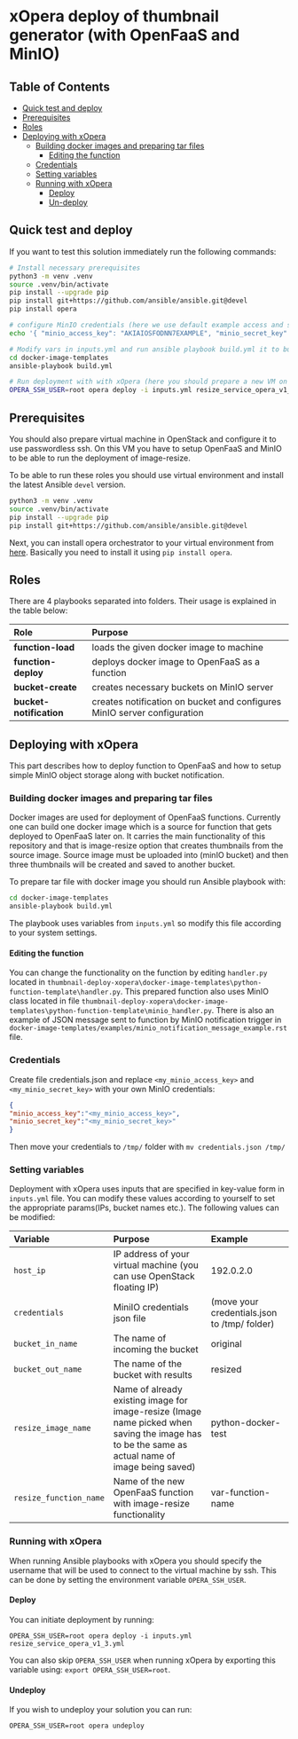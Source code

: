 # xOpera deploy of thumbnail generator (with OpenFaaS and MinIO)

## Table of Contents
  - [Quick test and deploy](#quick-test-and-deploy)
  - [Prerequisites](#prerequisites)
  - [Roles](#roles)
  - [Deploying with xOpera](#deploying-with-xopera)
      - [Building docker images and preparing tar files](#building-docker-images-and-preparing-tar-files)
        - [Editing the function](#editing-the-function)
      - [Credentials](#credentials)
      - [Setting variables](#setting-variables)
      - [Running with xOpera](#running-with-xopera)
        - [Deploy](#deploy)
        - [Un-deploy](#undeploy)

## Quick test and deploy

If you want to test this solution immediately run the following commands:

```bash
# Install necessary prerequisites
python3 -m venv .venv
source .venv/bin/activate
pip install --upgrade pip
pip install git+https://github.com/ansible/ansible.git@devel
pip install opera

# configure MinIO credentials (here we use default example access and secret key)
echo '{ "minio_access_key": "AKIAIOSFODNN7EXAMPLE", "minio_secret_key": "wJalrXUtnFEMI/K7MDENG/bPxRfiCYEXAMPLEKEY" }' > /tmp/credentials.json

# Modify vars in inputs.yml and run ansible playbook build.yml it to build and pack docker image with image-resize function
cd docker-image-templates
ansible-playbook build.yml 

# Run deployment with with xOpera (here you should prepare a new VM on OpenStack and configure it to use passwordless ssh)
OPERA_SSH_USER=root opera deploy -i inputs.yml resize_service_opera_v1_3.yml
```

## Prerequisites

You should also prepare virtual machine in OpenStack and configure it to use passwordless ssh. On this VM you
have to setup OpenFaaS and MinIO to be able to run the deployment of image-resize.

To be able to run these roles you should use virtual environment and install the latest Ansible `devel` version.

```bash
python3 -m venv .venv
source .venv/bin/activate
pip install --upgrade pip
pip install git+https://github.com/ansible/ansible.git@devel
```

Next, you can install opera orchestrator to your virtual environment from [here](https://github.com/xlab-si/xopera-opera).
Basically you need to install it using `pip install opera`.

## Roles

There are 4 playbooks separated into folders. Their usage is explained in the table below:

| Role | Purpose
|:-------------|:-------------|
| **function-load** | loads the given docker image to machine
| **function-deploy** | deploys docker image to OpenFaaS as a function
| **bucket-create** | creates necessary buckets on MinIO server
| **bucket-notification** | creates notification on bucket and configures MinIO server configuration

## Deploying with xOpera

This part describes how to deploy function to OpenFaaS and how to setup simple MinIO object storage along with bucket
notification.

### Building docker images and preparing tar files

Docker images are used for deployment of OpenFaaS functions. Currently one can build one docker image which is a source for
function that gets deployed to OpenFaaS later on. It carries the main functionality of this repository and that is image-resize option 
that creates thumbnails from the source image. Source image must be uploaded into (minIO bucket) and then three thumbnails will be created and saved to another bucket.

To prepare tar file with docker image you should run Ansible playbook with:

```bash
cd docker-image-templates
ansible-playbook build.yml 
```

The playbook uses variables from `inputs.yml` so modify this file according to your system settings.

#### Editing the function

You can change the functionality on the function by editing `handler.py` located in `thumbnail-deploy-xopera\docker-image-templates\python-function-template\handler.py`.
This prepared function also uses MinIO class located in file `thumbnail-deploy-xopera\docker-image-templates\python-function-template\minio_handler.py`.
There is also an example of JSON message sent to function by MinIO notification trigger in `docker-image-templates/examples/minio_notification_message_example.rst` file.

### Credentials

Create file credentials.json and replace `<my_minio_access_key>` and `<my_minio_secret_key>` with your own MinIO credentials:

```json
{
"minio_access_key":"<my_minio_access_key>", 
"minio_secret_key":"<my_minio_secret_key>"
}
```

Then move your credentials to `/tmp/` folder with `mv credentials.json /tmp/`

### Setting variables

Deployment with xOpera uses inputs that are specified in key-value form in `inputs.yml` file. You can modify these values
according to yourself to set the appropriate params(IPs, bucket names etc.). The following values can be modified:

| Variable | Purpose | Example
|:-------------|:-------------|:-------------|
| `host_ip` | IP address of your virtual machine (you can use OpenStack floating IP) | 192.0.2.0 |
| `credentials` | MiniIO credentials json file | (move your credentials.json to /tmp/ folder) |
| `bucket_in_name` | The name of incoming the bucket | original |
| `bucket_out_name` | The name of the bucket with results | resized |
| `resize_image_name` | Name of already existing image for image-resize (Image name picked when saving the image has to be the same as actual name of image being saved) | python-docker-test |
| `resize_function_name` | Name of the new OpenFaaS function with image-resize functionality | var-function-name |

### Running with xOpera

When running Ansible playbooks with xOpera you should specify the username that will be used to connect to
the virtual machine by ssh. This can be done by setting the environment variable `OPERA_SSH_USER`.

#### Deploy
You can initiate deployment by running:

`OPERA_SSH_USER=root opera deploy -i inputs.yml resize_service_opera_v1_3.yml`

You can also skip `OPERA_SSH_USER` when running xOpera by exporting this variable using: `export OPERA_SSH_USER=root`.

#### Undeploy
If you wish to undeploy your solution you can run:

`OPERA_SSH_USER=root opera undeploy`
